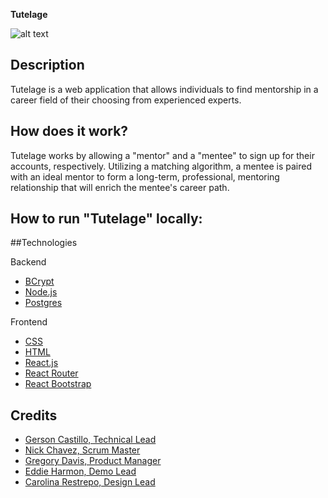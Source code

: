 **Tutelage**
<!-- Logo will go here -->
![alt text](./Tutelage/TutelageLogo.png "Tutelage Logo")

## Description

Tutelage is a web application that allows individuals to find mentorship in a career field of their choosing from experienced experts.

## How does it work?

Tutelage works by allowing a "mentor" and a "mentee" to sign up for their accounts, respectively. Utilizing a matching algorithm, a mentee is paired with an ideal mentor to form a long-term, professional, mentoring relationship that will enrich the mentee's career path.

## How to run "Tutelage" locally:


##Technologies

Backend

* [BCrypt](https://github.com/shaneGirish/bcrypt-nodejs)
* [Node.js](https://nodejs.org/en/)
* [Postgres](https://postgresapp.com/)


Frontend

* [CSS]()
* [HTML]()
* [React.js](https://reactjs.org/)
* [React Router](https://www.npmjs.com/package/react-router)
* [React Bootstrap](https://react-bootstrap.github.io/components/carousel/)

## Credits

* [Gerson Castillo, Technical Lead](https://github.com/Acostill)
* [Nick Chavez, Scrum Master](https://github.com/nickst3r610)
* [Gregory Davis, Product Manager](https://github.com/davisgreg1)
* [Eddie Harmon, Demo Lead](https://github.com/EddieHarmonJr)
* [Carolina Restrepo, Design Lead](https://github.com/crestrepo12)